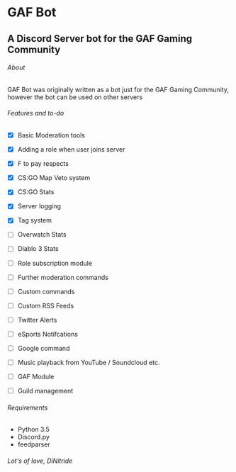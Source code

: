 # GAF Bot
## A Discord Server bot for the GAF Gaming Community

###### About
GAF Bot was originally written as a bot just for the GAF Gaming Community, however the bot can be used on other servers

###### Features and to-do
- [x] Basic Moderation tools
- [x] Adding a role when user joins server
- [x] F to pay respects
- [x] CS:GO Map Veto system
- [x] CS:GO Stats
- [x] Server logging
- [x] Tag system

- [ ] Overwatch Stats
- [ ] Diablo 3 Stats
- [ ] Role subscription module
- [ ] Further moderation commands
- [ ] Custom commands
- [ ] Custom RSS Feeds
- [ ] Twitter Alerts
- [ ] eSports Notifcations
- [ ] Google command
- [ ] Music playback from YouTube / Soundcloud etc.
- [ ] GAF Module
- [ ] Guild management

###### Requirements
- Python 3.5
- Discord.py
- feedparser

###### Lot's of love, DiNitride